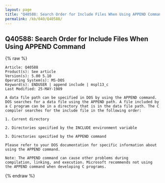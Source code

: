 ```yaml
---
layout: page
title: "Q40588: Search Order for Include Files When Using APPEND Command"
permalink: /kb/040/Q40588/
---
```


## Q40588: Search Order for Include Files When Using APPEND Command

{% raw %}

	Article: Q40588
	Product(s): See article
	Version(s): 5.00 5.10
	Operating System(s): MS-DOS
	Keyword(s): ENDUSER | append include | mspl13_c
	Last Modified: 25-MAY-1989
	
	A data file path can be specified in DOS by using the APPEND command.
	DOS searches for a data file using the APPEND path. A file included by
	a C program can be in a directory that is in the data file path. The C
	compiler searches for the include file in the following order:
	
	1. Current directory
	
	2. Directories specified by the INCLUDE environment variable
	
	3. Directories specified by the APPEND command
	
	Please refer to your DOS documentation for specific information about
	using the APPEND command.
	
	Note: The APPEND command can cause other problems during
	compilation, linking, and execution. Microsoft recommends not using
	the APPEND command when developing C programs.

{% endraw %}
